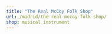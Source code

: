 ```yaml
---
title: "The Real McCoy Folk Shop"
url: /madrid/the-real-mccoy-folk-shop/
shop: musical instrument
---
```

